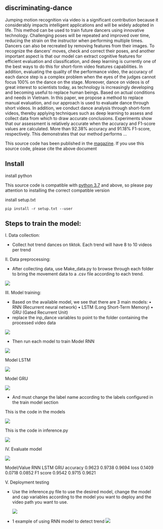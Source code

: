## discriminating-dance
Jumping motion recognition via video is a significant contribution because it considerably impacts intelligent applications and will be widely adopted in life. This method can be used to train future dancers using innovative technology. Challenging poses will be repeated and improved over time, reducing the strain on the instructor when performing multiple times. Dancers can also be recreated by removing features from their images. To recognize the dancers’ moves, check and correct their poses, and another important aspect is that our model can extract cognitive features for efficient evaluation and classification, and deep learning is currently one of the best ways to do this for short-form video features capabilities. In addition, evaluating the quality of the performance video, the accuracy of each dance step is a complex problem when the eyes of the judges cannot focus 100% on the dance on the stage. Moreover, dance on videos is of great interest to scientists today, as technology is increasingly developing and becoming useful to replace human beings. Based on actual conditions and needs in Vietnam. In this paper, we propose a method to replace manual evaluation, and our approach is used to evaluate dance through short videos. In addition, we conduct dance analysis through short-form videos, thereby applying techniques such as deep learning to assess and collect data from which to draw accurate conclusions. Experiments show that our assessment is relatively accurate when the accuracy and F1-score values are calculated. More than 92.38% accuracy and 91.18% F1-score, respectively. This demonstrates that our method performs …

This source code has been published in the [magazine](http://www.proceedings.spiiras.nw.ru/index.php/sp/article/view/16027). If you use this source code, please cite the above document


## Install
install python

This source code is compatible with [python 3.7](https://www.python.org/downloads/) and above, so please pay attention to installing the correct compatible version

install setup.txt
 ```
pip install -r setup.txt --user
 ```

## Steps to train the model:
I. Data collection:
- Collect hot trend dances on tiktok. Each trend will have 8 to 10 videos per trend

II. Data preprocessing:
- After collecting data, use Make_data.py to browse through each folder to bring the movement data to a .csv file according to each trend.

![](Image/1.png)

III. Model training:
- Based on the available model, we see that there are 3 main models:
• RNN (Recurrent neural network)
• LSTM (Long Short-Term Memory)
• GRU (Gated Recurrent Unit)
- replace the inp_dance variables to point to the folder containing the processed video data

![](Image/2.png)
 
- Then run each model to train
Model RNN

![](Image/3.png)

Model LSTM

![](Image/4.png)

Model GRU

![](Image/5.png)

- And must change the label name according to the labels configured in the train model section

This is the code in the models

![](Image/6.png)

This is the code in inference.py

![](Image/7.png)

IV. Evaluate model	

![](Image/img.png)

Model/Value	RNN	LSTM	GRU
accuracy	0.9623	0.9738	0.9694
loss	0.1409	0.0718	0.0852
F1 score	0.9542	0.9715	0.9621

V. Deployment testing
- Use the inference.py file to use the desired model, change the model and cap variables according to the model you want to deploy and the video path you want to use.

  ![](Image/8.png)
  
- 1 example of using RNN model to detect trend
  ![](Image/9.png)
